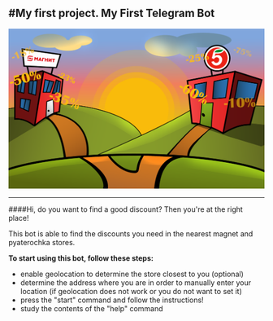 #My first project. My First Telegram Bot
---
![my banner](banner.png)

---
####Hi, do you want to find a good discount? Then you're at the right place!

This bot is able to find the discounts you need in the nearest magnet and pyaterochka stores.

__To start using this bot, follow these steps:__
+ enable geolocation to determine the store closest to you (optional) 
+ determine the address where you are in order to manually enter your location (if geolocation does not work or you do not want to set it) 
+ press the "start" command and follow the instructions! 
+ study the contents of the "help" command
